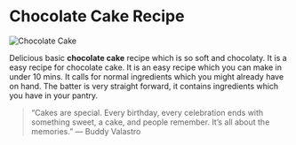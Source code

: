 # Chocolate Cake Recipe
![Chocolate Cake](https://rb.gy/6ghwhd)

Delicious basic __chocolate cake__ recipe which is so soft and chocolaty. It is a easy recipe for chocolate cake. 
It is an easy recipe which you can make in under 10 mins. It calls for normal ingredients which you might already have on hand.  The batter is very straight forward, it contains ingredients which you have in your pantry.
>“Cakes are special. Every birthday, every celebration ends with something sweet, a cake, and people remember. It’s all about the memories.” — Buddy Valastro

